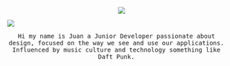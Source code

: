 <div id="user-content-toc">
  <ul align="center">
    <img src="https://github.com/user-attachments/assets/0817d10e-8323-44e0-85c5-8510cb72aab3">
  </ul>
</div>
<img src="https://user-images.githubusercontent.com/73097560/115834477-dbab4500-a447-11eb-908a-139a6edaec5c.gif">
<p align="center">
<samp>
Hi my name is Juan a Junior Developer passionate about design, focused on the way we see and use our applications. Influenced by music culture and technology something like Daft Punk. 
</samp>
</p>
